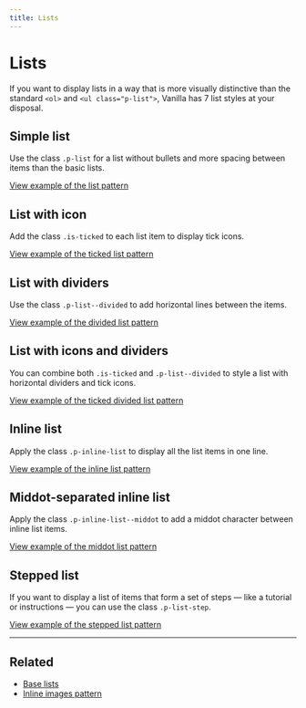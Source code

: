```yaml
---
title: Lists
---
```


# Lists

If you want to display lists in a way that is more visually distinctive than the
 standard ```<ol>``` and ```<ul class="p-list">```, Vanilla has 7 list styles at your disposal. 

## Simple list

Use the class ```.p-list``` for a list without bullets and more spacing between 
items than the basic lists.

<a href="https://vanilla-framework.github.io/vanilla-framework/examples/patterns/lists/list/"
    class="js-example">
    View example of the list pattern
</a>

## List with icon

Add the class ```.is-ticked``` to each list item to display tick icons.

<a href="https://vanilla-framework.github.io/vanilla-framework/examples/patterns/lists/lists-ticked/"
    class="js-example">
    View example of the ticked list pattern
</a>

## List with dividers

Use the class ```.p-list--divided``` to add horizontal lines between the items.

<a href="https://vanilla-framework.github.io/vanilla-framework/examples/patterns/lists/lists-dividers/"
    class="js-example">
    View example of the divided list pattern
</a>

## List with icons and dividers

You can combine both ```.is-ticked``` and ```.p-list--divided``` to style a
 list with horizontal dividers and tick icons.

<a href="https://vanilla-framework.github.io/vanilla-framework/examples/patterns/lists/lists-dividers-ticked/"
    class="js-example">
    View example of the ticked divided list pattern
</a>

## Inline list

Apply the class ```.p-inline-list``` to display all the list items in one line.

<a href="https://vanilla-framework.github.io/vanilla-framework/examples/patterns/lists/lists-inline/"
    class="js-example">
    View example of the inline list pattern
</a>

## Middot-separated inline list

Apply the class ```.p-inline-list--middot``` to add a middot character between 
inline list items. 

<a href="https://vanilla-framework.github.io/vanilla-framework/examples/patterns/lists/lists-mid-dot/"
    class="js-example">
    View example of the middot list pattern
</a>

## Stepped list

If you want to display a list of items that form a set of steps — like a 
tutorial or instructions — you can use the class ```.p-list-step```.

<a href="https://vanilla-framework.github.io/vanilla-framework/examples/patterns/lists/lists-stepped/"
    class="js-example">
    View example of the stepped list pattern
</a>

<hr />

## Related

* [Base lists](/base/lists/)
* [Inline images pattern](/patterns/inline-images/)
